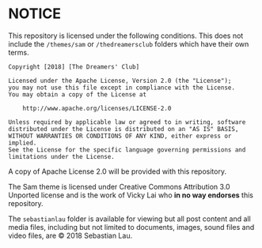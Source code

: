 # NOTICE

This repository is licensed under the following conditions. This does not include the `/themes/sam` or `/thedreamersclub` folders which have their own terms.

    Copyright [2018] [The Dreamers' Club]

    Licensed under the Apache License, Version 2.0 (the "License");
    you may not use this file except in compliance with the License.
    You may obtain a copy of the License at

        http://www.apache.org/licenses/LICENSE-2.0

    Unless required by applicable law or agreed to in writing, software
    distributed under the License is distributed on an "AS IS" BASIS,
    WITHOUT WARRANTIES OR CONDITIONS OF ANY KIND, either express or implied.
    See the License for the specific language governing permissions and
    limitations under the License.

A copy of Apache License 2.0 will be provided with this repository.

The Sam theme is licensed under Creative Commons Attribution 3.0 Unported license and is the work of Vicky Lai who __in no way endorses__ this repository.

The `sebastianlau` folder is available for viewing but all post content and all media files, including but not limited to documents, images, sound files and video files, are © 2018 Sebastian Lau.